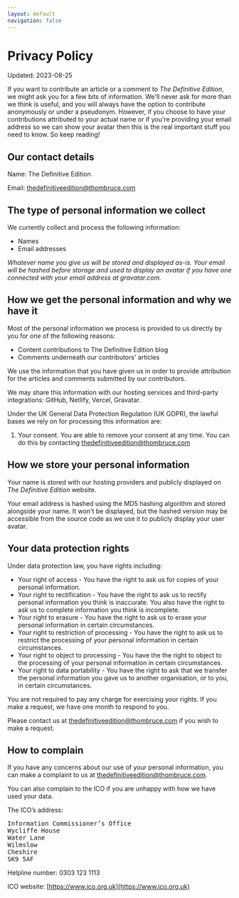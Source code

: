 ```yaml
---
layout: default
navigation: false
---
```


# Privacy Policy

Updated: 2023-08-25

If you want to contribute an article or a comment to _The Definitive Edition_, we might ask you for a few bits of information. We'll never ask for more than we think is useful, and you will always have the option to contribute anonymously or under a pseudonym. However, if you choose to have your contributions attributed to your actual name or if you're providing your email address so we can show your avatar then this is the real important stuff you need to know. So keep reading!

## Our contact details

Name: The Definitive Edition

Email: [thedefinitiveedition@thombruce.com](mailto:thedefinitiveedition@thombruce.com)

## The type of personal information we collect

We currently collect and process the following information:

- Names
- Email addresses

_Whatever name you give us will be stored and displayed as-is. Your email will be hashed before storage and used to display an avatar if you have one connected with your email address at gravatar.com._

## How we get the personal information and why we have it

Most of the personal information we process is provided to us directly by you for one of the following reasons:

- Content contributions to The Definitive Edition blog
- Comments underneath our contributors' articles

We use the information that you have given us in order to provide attribution for the articles and comments submitted by our contributors.

We may share this information with our hosting services and third-party integrations: GitHub, Netlify, Vercel, Gravatar.

Under the UK General Data Protection Regulation (UK GDPR), the lawful bases we rely on for processing this information are:

1. Your consent. You are able to remove your consent at any time. You can do this by contacting [thedefinitiveedition@thombruce.com](mailto:thedefinitiveedition@thombruce.com)

## How we store your personal information

Your name is stored with our hosting providers and publicly displayed on _The Definitive Edition_ website.

Your email address is hashed using the MD5 hashing algorithm and stored alongside your name. It won't be displayed, but the hashed version may be accessible from the source code as we use it to publicly display your user avatar.

## Your data protection rights

Under data protection law, you have rights including:

- Your right of access - You have the right to ask us for copies of your personal information.
- Your right to rectification - You have the right to ask us to rectify personal information you think is inaccurate. You also have the right to ask us to complete information you think is incomplete.
- Your right to erasure - You have the right to ask us to erase your personal information in certain circumstances.
- Your right to restriction of processing - You have the right to ask us to restrict the processing of your personal information in certain circumstances.
- Your right to object to processing - You have the the right to object to the processing of your personal information in certain circumstances.
- Your right to data portability - You have the right to ask that we transfer the personal information you gave us to another organisation, or to you, in certain circumstances.

You are not required to pay any charge for exercising your rights. If you make a request, we have one month to respond to you.

Please contact us at [thedefinitiveedition@thombruce.com](mailto:thedefinitiveedition@thombruce.com) if you wish to make a request.

## How to complain

If you have any concerns about our use of your personal information, you can make a complaint to us at [thedefinitiveedition@thombruce.com](mailto:thedefinitiveedition@thombruce.com).

You can also complain to the ICO if you are unhappy with how we have used your data.

The ICO’s address:

<pre>
Information Commissioner’s Office
Wycliffe House
Water Lane
Wilmslow
Cheshire
SK9 5AF
</pre>

Helpline number: 0303 123 1113

ICO website: [https://www.ico.org.uk](https://www.ico.org.uk)

